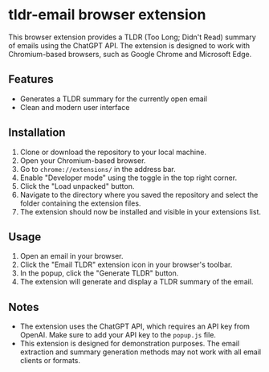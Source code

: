 # tldr-email browser extension

This browser extension provides a TLDR (Too Long; Didn't Read) summary of emails using the ChatGPT API. The extension is designed to work with Chromium-based browsers, such as Google Chrome and Microsoft Edge.

## Features

- Generates a TLDR summary for the currently open email
- Clean and modern user interface

## Installation

1. Clone or download the repository to your local machine.
2. Open your Chromium-based browser.
3. Go to `chrome://extensions/` in the address bar.
4. Enable "Developer mode" using the toggle in the top right corner.
5. Click the "Load unpacked" button.
6. Navigate to the directory where you saved the repository and select the folder containing the extension files.
7. The extension should now be installed and visible in your extensions list.

## Usage

1. Open an email in your browser.
2. Click the "Email TLDR" extension icon in your browser's toolbar.
3. In the popup, click the "Generate TLDR" button.
4. The extension will generate and display a TLDR summary of the email.

## Notes

- The extension uses the ChatGPT API, which requires an API key from OpenAI. Make sure to add your API key to the `popup.js` file.
- This extension is designed for demonstration purposes. The email extraction and summary generation methods may not work with all email clients or formats.
